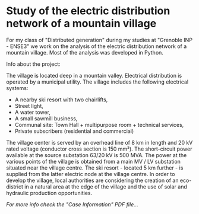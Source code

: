 # Study of the electric distribution network of a mountain village

For my class of "Distributed generation" during my studies at "Grenoble INP - ENSE3" we work on the analysis of the electric distribution network of a mountain village. Most of the analysis was developed in Python.

Info about the project:

The village is located deep in a mountain valley. Electrical distribution is operated by a municipal utility. The village includes the following electrical systems:
- A nearby ski resort with two chairlifts,
- Street light,
- A water tower,
- A small sawmill business,
- Communal site: Town Hall + multipurpose room + technical services,
- Private subscribers (residential and commercial)

The village center is served by an overhead line of 8 km in length and 20 kV rated voltage (conductor cross section is 150 mm²). The short-circuit power available at the source substation 63/20 kV is 500 MVA. The power at the various points of the village is obtained from a main MV / LV substation situated near the village centre. The ski resort - located 5 km further - is supplied from the latter electric node at the village centre.
In order to develop the village, local authorities are considering the creation of an eco-district in a natural area at the edge of the village and the use of solar and hydraulic production opportunities.

*For more info check the "Case Information" PDF file...*